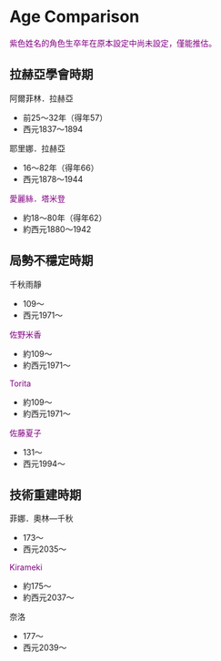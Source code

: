 # Age Comparison
<p style="color:purple;">紫色</font>姓名的角色生卒年在原本設定中尚未設定，僅能推估。

## 拉赫亞學會時期

阿爾菲林．拉赫亞

- 前25～32年（得年57）
- 西元1837～1894

耶里娜．拉赫亞

- 16～82年（得年66）
- 西元1878～1944

<p style="color:purple;">愛麗絲．塔米登</font>

- 約18～80年（得年62）
- 約西元1880～1942

## 局勢不穩定時期

千秋雨靜

- 109～
- 西元1971～

<p style="color:purple;">佐野米香</font>

- 約109～
- 約西元1971～

<p style="color:purple;">Torita</font>

- 約109～
- 約西元1971～

<p style="color:purple;">佐藤夏子</font>

- 131～
- 西元1994～

## 技術重建時期

菲娜．奧林—千秋

- 173～
- 西元2035～

<p style="color:purple;">Kirameki</font>

- 約175～
- 約西元2037～

奈洛

- 177～
- 西元2039～
